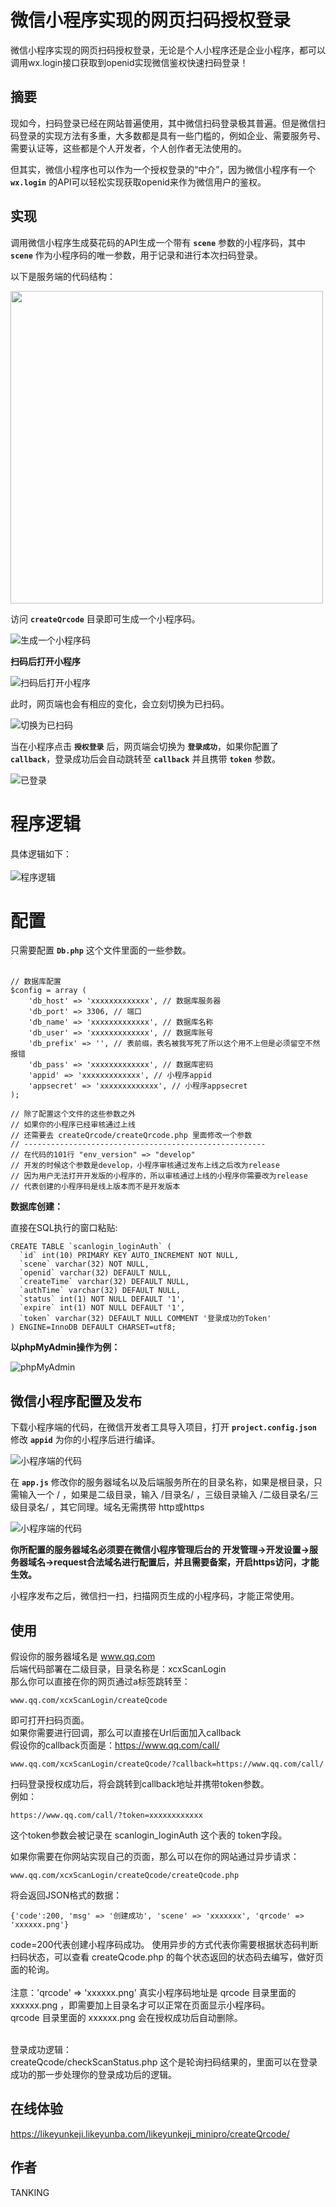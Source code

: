 # 微信小程序实现的网页扫码授权登录

微信小程序实现的网页扫码授权登录，无论是个人小程序还是企业小程序，都可以调用wx.login接口获取到openid实现微信鉴权快速扫码登录！

摘要
---
现如今，扫码登录已经在网站普遍使用，其中微信扫码登录极其普遍。但是微信扫码登录的实现方法有多重，大多数都是具有一些门槛的，例如企业、需要服务号、需要认证等，这些都是个人开发者，个人创作者无法使用的。

但其实，微信小程序也可以作为一个授权登录的“中介”，因为微信小程序有一个 **`wx.login`** 的API可以轻松实现获取openid来作为微信用户的鉴权。

实现
---
调用微信小程序生成葵花码的API生成一个带有 **`scene`** 参数的小程序码，其中 **`scene`** 作为小程序码的唯一参数，用于记录和进行本次扫码登录。

以下是服务端的代码结构：

<img src="http://img10.360buyimg.com/imgzone/jfs/t1/43837/32/23508/101315/6526695dFbaa927d3/b29a153ca9c6fbf7.jpg" width="500" />

访问 **`createQrcode`** 目录即可生成一个小程序码。

![生成一个小程序码](https://img10.360buyimg.com/imgzone/jfs/t1/219772/40/35160/20329/6526695dF28d1bcc6/a901aa6d25ca41be.jpg)

**扫码后打开小程序**

![扫码后打开小程序](https://img10.360buyimg.com/imgzone/jfs/t1/198383/13/31335/11552/65266a67Fd651e0bd/04ea831a08f156bf.jpg)

此时，网页端也会有相应的变化，会立刻切换为已扫码。

![切换为已扫码](https://img10.360buyimg.com/imgzone/jfs/t1/100144/8/40511/15921/6526695dF3edeb10c/043fd766ec1836db.jpg)

当在小程序点击 **`授权登录`** 后，网页端会切换为 **`登录成功`**，如果你配置了 **`callback`**，登录成功后会自动跳转至 **`callback`** 并且携带 **`token`** 参数。

![已登录](https://img10.360buyimg.com/imgzone/jfs/t1/224793/36/8/15732/6526695dFd6bbbefa/9fe8311d55a52b68.jpg)

# 程序逻辑

具体逻辑如下：<br/><br/>
![程序逻辑](https://img10.360buyimg.com/imgzone/jfs/t1/168191/28/33813/139647/65266affF3816d7df/f433003bc13bc64b.png)

# 配置

只需要配置 **`Db.php`** 这个文件里面的一些参数。<br/><br/>

```
// 数据库配置
$config = array (
    'db_host' => 'xxxxxxxxxxxxx', // 数据库服务器
    'db_port' => 3306, // 端口
    'db_name' => 'xxxxxxxxxxxxx', // 数据库名称
    'db_user' => 'xxxxxxxxxxxxx', // 数据库账号
    'db_prefix' => '', // 表前缀，表名被我写死了所以这个用不上但是必须留空不然报错
    'db_pass' => 'xxxxxxxxxxxxx', // 数据库密码
    'appid' => 'xxxxxxxxxxxxx', // 小程序appid
    'appsecret' => 'xxxxxxxxxxxxx', // 小程序appsecret
);

// 除了配置这个文件的这些参数之外
// 如果你的小程序已经审核通过上线
// 还需要去 createQrcode/createQrcode.php 里面修改一个参数
// ------------------------------------------------------
// 在代码的101行 "env_version" => "develop" 
// 开发的时候这个参数是develop，小程序审核通过发布上线之后改为release
// 因为用户无法打开开发版的小程序的，所以审核通过上线的小程序你需要改为release
// 代表创建的小程序码是线上版本而不是开发版本
```

**数据库创建：**

直接在SQL执行的窗口粘贴:
```
CREATE TABLE `scanlogin_loginAuth` (
  `id` int(10) PRIMARY KEY AUTO_INCREMENT NOT NULL,
  `scene` varchar(32) NOT NULL,
  `openid` varchar(32) DEFAULT NULL,
  `createTime` varchar(32) DEFAULT NULL,
  `authTime` varchar(32) DEFAULT NULL,
  `status` int(1) NOT NULL DEFAULT '1',
  `expire` int(1) NOT NULL DEFAULT '1',
  `token` varchar(32) DEFAULT NULL COMMENT '登录成功的Token'
) ENGINE=InnoDB DEFAULT CHARSET=utf8;
```

**以phpMyAdmin操作为例：**

![phpMyAdmin](https://img10.360buyimg.com/imgzone/jfs/t1/189338/34/38528/55535/65267070F59c28ec8/e70cc6b7cec49bdc.jpg)

微信小程序配置及发布
---
下载小程序端的代码，在微信开发者工具导入项目，打开 **`project.config.json`** 修改 **`appid`** 为你的小程序后进行编译。

![小程序端的代码](https://img10.360buyimg.com/imgzone/jfs/t1/151123/24/39070/23735/65267751F0e1c2276/84198275d9b3d71e.jpg)

在 **`app.js`** 修改你的服务器域名以及后端服务所在的目录名称，如果是根目录，只需输入一个 / ，如果是二级目录，输入 /目录名/ ，三级目录输入 /二级目录名/三级目录名/ ，其它同理。域名无需携带 http或https

![小程序端的代码](https://img10.360buyimg.com/imgzone/jfs/t1/164943/11/39242/25711/65267794F16c8c03d/ea8218ed67f6a2f5.jpg)

**你所配置的服务器域名必须要在微信小程序管理后台的 开发管理->开发设置->服务器域名->request合法域名进行配置后，并且需要备案，开启https访问，才能生效。**

小程序发布之后，微信扫一扫，扫描网页生成的小程序码，才能正常使用。

使用
---
假设你的服务器域名是 www.qq.com <br/>
后端代码部署在二级目录，目录名称是：xcxScanLogin <br/>
那么你可以直接在你的网页通过a标签跳转至： <br/>
```
www.qq.com/xcxScanLogin/createQcode
```
即可打开扫码页面。 <br/>
如果你需要进行回调，那么可以直接在Url后面加入callback <br/>
假设你的callback页面是：https://www.qq.com/call/
```
www.qq.com/xcxScanLogin/createQcode/?callback=https://www.qq.com/call/
```
扫码登录授权成功后，将会跳转到callback地址并携带token参数。 <br/>
例如：
```
https://www.qq.com/call/?token=xxxxxxxxxxxx
```
这个token参数会被记录在 scanlogin_loginAuth 这个表的 token字段。 <br/>

如果你需要在你网站实现自己的页面，那么可以在你的网站通过异步请求：
```
www.qq.com/xcxScanLogin/createQcode/createQcode.php
```
将会返回JSON格式的数据：
```
{'code':200, 'msg' => '创建成功', 'scene' => 'xxxxxxx', 'qrcode' => 'xxxxxx.png'}
```
code=200代表创建小程序码成功。 使用异步的方式代表你需要根据状态码判断扫码状态，可以查看 createQcode.php 的每个状态返回的状态码去编写，做好页面的轮询。<br/><br/>
注意：'qrcode' => 'xxxxxx.png' 真实小程序码地址是 qrcode 目录里面的 xxxxxx.png ，即需要加上目录名才可以正常在页面显示小程序码。 <br/>
qrcode 目录里面的 xxxxxx.png 会在授权成功后自动删除。<br/><br/>

登录成功逻辑：<br/>
createQcode/checkScanStatus.php 这个是轮询扫码结果的，里面可以在登录成功的那一步处理你的登录成功后的逻辑。

在线体验
---
https://likeyunkeji.likeyunba.com/likeyunkeji_minipro/createQrcode/

作者
---
TANKING
